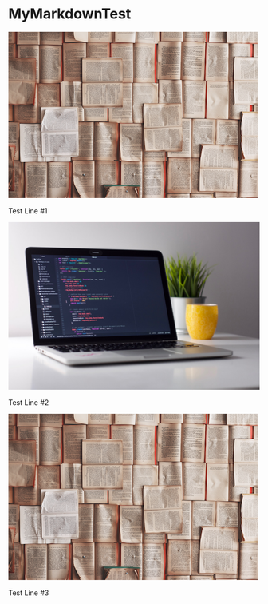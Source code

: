 # MyMarkdownTest

![img](test1.png)

Test Line #1

![img](test.jpg)

Test Line #2

![Test Folder](assets/test1.png)












Test Line #3
<!--stackedit_data:
eyJoaXN0b3J5IjpbMTY0OTk1NzMwMCwtMTU0MTcyMTMwMCwtMT
A1OTIzNDMwNiw1MzgzNzQwMjIsMTg0OTA2NjU5MF19
-->